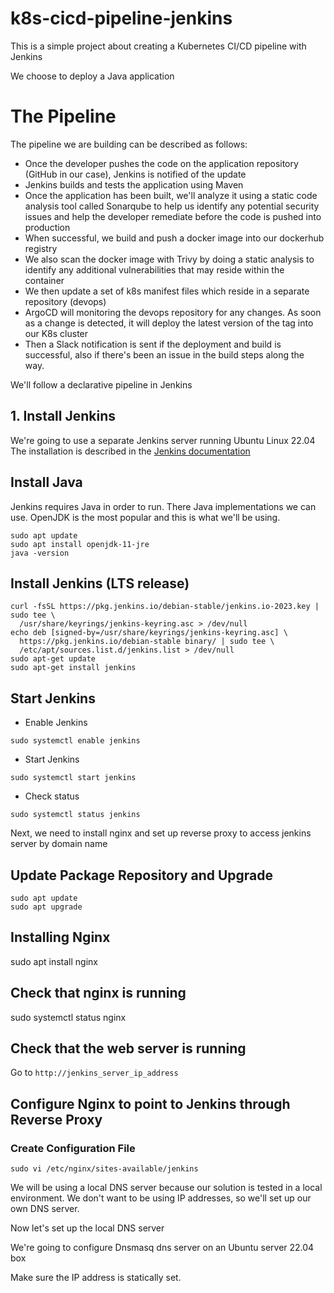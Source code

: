 # k8s-cicd-pipeline-jenkins
This is a simple project about creating a Kubernetes CI/CD pipeline with Jenkins

We choose to deploy a Java application

# The Pipeline

The pipeline we are building can be described as follows:

- Once the developer pushes the code on the application repository (GitHub in our case), Jenkins is notified
of the update
- Jenkins builds and tests the application using Maven
- Once the application has been built, we'll analyze it using a static code analysis tool called Sonarqube to help us identify any potential security issues and help the developer remediate before the code is pushed into production
- When successful, we build and push a docker image into our dockerhub registry
- We also scan the docker image with Trivy by doing a static analysis to identify any additional vulnerabilities that may reside within the container
- We then update a set of k8s manifest files which reside in a separate repository (devops)
- ArgoCD will monitoring the devops repository for any changes. As soon as a change is detected, it will deploy the latest version of the tag into our K8s cluster
- Then a Slack notification is sent if the deployment and build is successful, also if there's been an issue in the build steps along the way.

We'll follow a declarative pipeline in Jenkins

## 1. Install Jenkins

We're going to use a separate Jenkins server running Ubuntu Linux 22.04
The installation is described in the [Jenkins documentation](https://www.jenkins.io/doc/book/installing/linux/)

## Install Java

Jenkins requires Java in order to run.
There Java implementations we can use. OpenJDK is the most popular and this is what we'll be using.

```
sudo apt update
sudo apt install openjdk-11-jre
java -version
```

## Install Jenkins (LTS release)

```
curl -fsSL https://pkg.jenkins.io/debian-stable/jenkins.io-2023.key | sudo tee \
  /usr/share/keyrings/jenkins-keyring.asc > /dev/null
echo deb [signed-by=/usr/share/keyrings/jenkins-keyring.asc] \
  https://pkg.jenkins.io/debian-stable binary/ | sudo tee \
  /etc/apt/sources.list.d/jenkins.list > /dev/null
sudo apt-get update
sudo apt-get install jenkins
```

## Start Jenkins 

- Enable Jenkins

`sudo systemctl enable jenkins`

- Start Jenkins

`sudo systemctl start jenkins`

- Check status

`sudo systemctl status jenkins`

Next, we need to install nginx and set up reverse proxy to access jenkins server by domain name

## Update Package Repository and Upgrade

```
sudo apt update
sudo apt upgrade
```

## Installing Nginx

sudo apt install nginx

## Check that nginx is running

sudo systemctl status nginx

## Check that the web server is running

Go to `http://jenkins_server_ip_address`

## Configure Nginx to point to Jenkins through Reverse Proxy

### Create Configuration File

`sudo vi /etc/nginx/sites-available/jenkins`

We will be using a local DNS server because our solution is tested in a local environment. 
We don't want to be using IP addresses, so we'll set up our own DNS server.

Now let's set up the local DNS server

We're going to configure Dnsmasq dns server on an Ubuntu server 22.04 box

Make sure the IP address is statically set.





